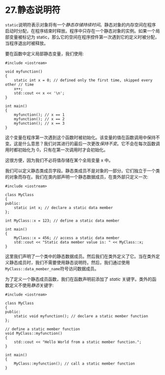 # 27.静态说明符

`static`说明符表示对象将有一个*静态存储持续时间*。静态对象的内存空间在程序启动时分配，在程序结束时释放。程序中只存在一个静态对象的实例。如果一个局部变量被标记为 static，那么它的空间在程序控件第一次遇到它的定义时被分配，当程序退出时被释放。

要在函数中定义局部静态变量，我们使用:

```
#include <iostream>

void myfunction()
{
    static int x = 0; // defined only the first time, skipped every other // time
    x++;
    std::cout << x << '\n';
}

int main()
{
    myfunction(); // x == 1
    myfunction(); // x == 2
    myfunction(); // x == 3
}

```

这个变量在程序第一次遇到这个函数时被初始化。该变量的值在函数调用中保持不变。这是什么意思？我们对其进行的最后一次更改*保持不变*。它不会在每次函数调用时都初始化为 0，只有在第一次调用时才会初始化。

这很方便，因为我们不必将值存储在某个全局变量 x 中。

我们可以定义静态类成员字段。静态类成员不是对象的一部分。它们独立于一个类的对象而存在。我们在类内部声明一个静态数据成员，在类外部只定义一次:

```
#include <iostream>

class MyClass
{
public:
    static int x; // declare a static data member
};

int MyClass::x = 123; // define a static data member

int main()
{
    MyClass::x = 456; // access a static data member
    std::cout << "Static data member value is: " << MyClass::x;
}

```

这里我们声明了一个类中的静态数据成员。然后我们在类外定义了它。当在类外定义静态成员时，我们不需要使用静态说明符。然后，我们通过使用`MyClass::data_member_name`符号访问数据成员。

为了定义一个静态成员函数，我们在函数声明前添加了 *static* 关键字。类外的函数定义不使用*静态*关键字:

```
#include <iostream>

class MyClass
{
public:
    static void myfunction(); // declare a static member function
};

// define a static member function
void MyClass::myfunction()
{
    std::cout << "Hello World from a static member function.";
}

int main()
{
    MyClass::myfunction(); // call a static member function
}

```